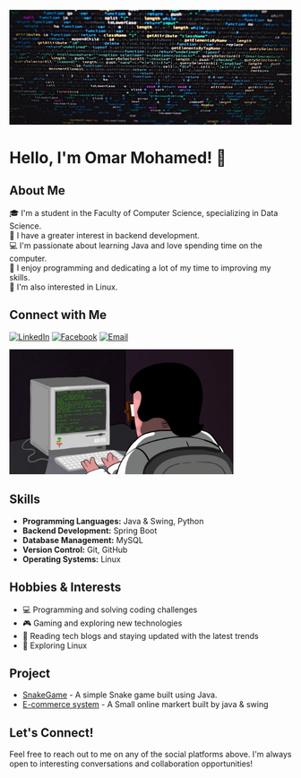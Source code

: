 ![Header](https://raw.githubusercontent.com/Omarioooo/Omarioooo/526b106edd8f8f87bac655fb1d936861053bfd99/codingg.jpg)

# Hello, I'm Omar Mohamed! 👋

## About Me
🎓 I'm a student in the Faculty of Computer Science, specializing in Data Science.  
👀 I have a greater interest in backend development.  
💻 I'm passionate about learning Java and love spending time on the computer.  
🚀 I enjoy programming and dedicating a lot of my time to improving my skills.  
🐧 I'm also interested in Linux.

## Connect with Me
[![LinkedIn](https://img.shields.io/badge/LinkedIn-%230077B5.svg?style=for-the-badge&logo=linkedin&logoColor=white)](https://www.linkedin.com/in/omariooo)
[![Facebook](https://img.shields.io/badge/Facebook-%231877F2.svg?style=for-the-badge&logo=facebook&logoColor=white)](https://facebook.com/yourusername)
[![Email](https://img.shields.io/badge/Email-D14836?style=for-the-badge&logo=gmail&logoColor=white)](mailto:om1963448@gmail.com)

<img src="https://raw.githubusercontent.com/Omarioooo/Omarioooo/b9694b2b33f7c389d8bec7958e9f281e941ce213/programming.gif" width="400">

## Skills
- **Programming Languages:** Java & Swing, Python
- **Backend Development:** Spring Boot
- **Database Management:** MySQL
- **Version Control:** Git, GitHub
- **Operating Systems:** Linux

## Hobbies & Interests
- 💻 Programming and solving coding challenges
- 🎮 Gaming and exploring new technologies
- 📖 Reading tech blogs and staying updated with the latest trends
- 🐧 Exploring Linux

## Project
- [SnakeGame](https://github.com/Omarioooo/SnakeGame) - A simple Snake game built using Java.
- [E-commerce system](https://github.com/Omarioooo/E-commerce-system) - A Small online markert built by java & swing

## Let's Connect!
Feel free to reach out to me on any of the social platforms above. I'm always open to interesting conversations and collaboration opportunities!
